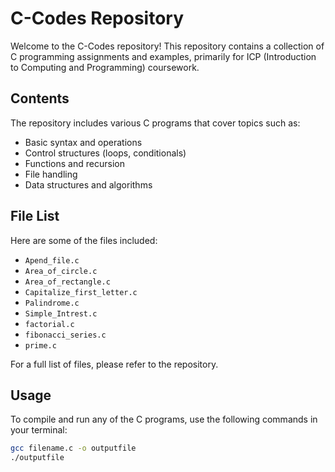 # C-Codes Repository

Welcome to the C-Codes repository! This repository contains a collection of C programming assignments and examples, primarily for ICP (Introduction to Computing and Programming) coursework.

## Contents

The repository includes various C programs that cover topics such as:
- Basic syntax and operations
- Control structures (loops, conditionals)
- Functions and recursion
- File handling
- Data structures and algorithms

## File List

Here are some of the files included:
- `Apend_file.c`
- `Area_of_circle.c`
- `Area_of_rectangle.c`
- `Capitalize_first_letter.c`
- `Palindrome.c`
- `Simple_Intrest.c`
- `factorial.c`
- `fibonacci_series.c`
- `prime.c`

For a full list of files, please refer to the repository.

## Usage

To compile and run any of the C programs, use the following commands in your terminal:

```bash
gcc filename.c -o outputfile
./outputfile
